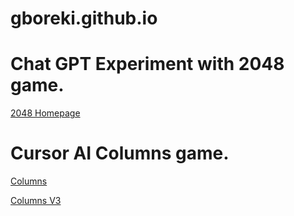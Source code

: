 # gboreki.github.io

# Chat GPT Experiment with 2048 game.

[2048  Homepage](2048\index.html)

# Cursor AI Columns game.

[Columns](columns\index.html)

[Columns V3](columns\version3\index.html)
